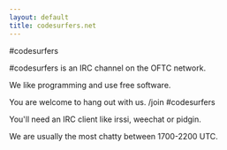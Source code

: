 ```yaml
---
layout: default
title: codesurfers.net
---
```


#codesurfers

#codesurfers is an IRC channel on the OFTC network.

We like programming and use free software.

You are welcome to hang out with us.
/join #codesurfers

You'll need an IRC client like irssi, weechat or pidgin.

We are usually the most chatty between 1700-2200 UTC.
